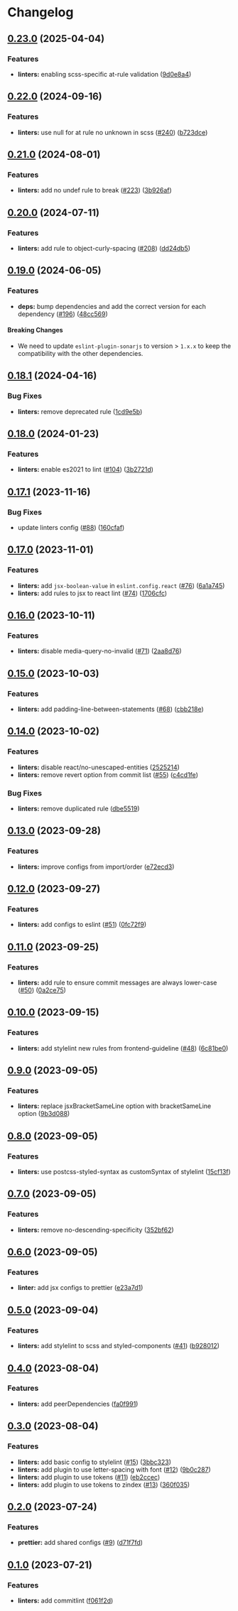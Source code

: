 # Changelog

## [0.23.0](https://github.com/juntossomosmais/time-out-market/compare/linters-v0.22.0...linters-v0.23.0) (2025-04-04)


### Features

* **linters:** enabling scss-specific at-rule validation ([9d0e8a4](https://github.com/juntossomosmais/time-out-market/commit/9d0e8a4ed1a86fae0b867d7883cbbb6639b09d16))

## [0.22.0](https://github.com/juntossomosmais/time-out-market/compare/linters-v0.21.0...linters-v0.22.0) (2024-09-16)


### Features

* **linters:** use null for at rule no unknown in scss ([#240](https://github.com/juntossomosmais/time-out-market/issues/240)) ([b723dce](https://github.com/juntossomosmais/time-out-market/commit/b723dced511f99543e2cb859f63dd0e60c0e3f00))

## [0.21.0](https://github.com/juntossomosmais/time-out-market/compare/linters-v0.20.0...linters-v0.21.0) (2024-08-01)


### Features

* **linters:** add no undef rule to break ([#223](https://github.com/juntossomosmais/time-out-market/issues/223)) ([3b926af](https://github.com/juntossomosmais/time-out-market/commit/3b926afa201305b99be219fdbf8f4a45306ee36c))

## [0.20.0](https://github.com/juntossomosmais/time-out-market/compare/linters-v0.19.0...linters-v0.20.0) (2024-07-11)


### Features

* **linters:** add rule to object-curly-spacing ([#208](https://github.com/juntossomosmais/time-out-market/issues/208)) ([dd24db5](https://github.com/juntossomosmais/time-out-market/commit/dd24db5c8056b1f9bf63208f730061d927a98c8a))

## [0.19.0](https://github.com/juntossomosmais/time-out-market/compare/linters-v0.18.1...linters-v0.19.0) (2024-06-05)


### Features

* **deps:** bump dependencies and add the correct version for each dependency  ([#196](https://github.com/juntossomosmais/time-out-market/issues/196)) ([48cc569](https://github.com/juntossomosmais/time-out-market/commit/48cc569b5c989712cfb2b1b7dafba139895f724f))

#### Breaking Changes

- We need to update `eslint-plugin-sonarjs` to version > `1.x.x` to keep the compatibility with the other dependencies.

## [0.18.1](https://github.com/juntossomosmais/time-out-market/compare/linters-v0.18.0...linters-v0.18.1) (2024-04-16)

### Bug Fixes

* **linters:** remove deprecated rule ([1cd9e5b](https://github.com/juntossomosmais/time-out-market/commit/1cd9e5bf0c4d95d06491be52d8187ea5f07e29cc))

## [0.18.0](https://github.com/juntossomosmais/time-out-market/compare/linters-v0.17.1...linters-v0.18.0) (2024-01-23)


### Features

* **linters:** enable es2021 to lint ([#104](https://github.com/juntossomosmais/time-out-market/issues/104)) ([3b2721d](https://github.com/juntossomosmais/time-out-market/commit/3b2721da34fc7518061b0b79e855a8107ecd47dc))

## [0.17.1](https://github.com/juntossomosmais/time-out-market/compare/linters-v0.17.0...linters-v0.17.1) (2023-11-16)


### Bug Fixes

* update linters config ([#88](https://github.com/juntossomosmais/time-out-market/issues/88)) ([160cfaf](https://github.com/juntossomosmais/time-out-market/commit/160cfaf87baf262b79fca4be0f26ef209522a360))

## [0.17.0](https://github.com/juntossomosmais/time-out-market/compare/linters-v0.16.0...linters-v0.17.0) (2023-11-01)


### Features

* **linters:** add `jsx-boolean-value` in `eslint.config.react` ([#76](https://github.com/juntossomosmais/time-out-market/issues/76)) ([6a1a745](https://github.com/juntossomosmais/time-out-market/commit/6a1a745aee3e9d994d7577d37e8d85ebe06baf8e))
* **linters:** add rules to jsx to react lint ([#74](https://github.com/juntossomosmais/time-out-market/issues/74)) ([1706cfc](https://github.com/juntossomosmais/time-out-market/commit/1706cfc5b4c63f49ff49b7b7395209a3344d0a7c))

## [0.16.0](https://github.com/juntossomosmais/time-out-market/compare/linters-v0.15.0...linters-v0.16.0) (2023-10-11)


### Features

* **linters:** disable media-query-no-invalid ([#71](https://github.com/juntossomosmais/time-out-market/issues/71)) ([2aa8d76](https://github.com/juntossomosmais/time-out-market/commit/2aa8d762ab977001a78d7c03cdd3beb1d50a020e))

## [0.15.0](https://github.com/juntossomosmais/time-out-market/compare/linters-v0.14.0...linters-v0.15.0) (2023-10-03)


### Features

* **linters:** add padding-line-between-statements ([#68](https://github.com/juntossomosmais/time-out-market/issues/68)) ([cbb218e](https://github.com/juntossomosmais/time-out-market/commit/cbb218e7ca03c5e8d79a0845d1df2deac1ba2cdb))

## [0.14.0](https://github.com/juntossomosmais/time-out-market/compare/linters-v0.13.0...linters-v0.14.0) (2023-10-02)


### Features

* **linters:** disable react/no-unescaped-entities ([2525214](https://github.com/juntossomosmais/time-out-market/commit/252521475ecc6bc960447ccdcdfd99b689cb7f4c))
* **linters:** remove revert option from commit list ([#55](https://github.com/juntossomosmais/time-out-market/issues/55)) ([c4cd1fe](https://github.com/juntossomosmais/time-out-market/commit/c4cd1fe415b72813136a113bda0e23894aa69d78))


### Bug Fixes

* **linters:** remove duplicated rule ([dbe5519](https://github.com/juntossomosmais/time-out-market/commit/dbe55191a2617dcb541a05d3828ae5ff7a2066cd))

## [0.13.0](https://github.com/juntossomosmais/time-out-market/compare/linters-v0.12.0...linters-v0.13.0) (2023-09-28)


### Features

* **linters:** improve configs from import/order ([e72ecd3](https://github.com/juntossomosmais/time-out-market/commit/e72ecd3f7c784fe5e32be2733f8da2bf5566ef62))

## [0.12.0](https://github.com/juntossomosmais/time-out-market/compare/linters-v0.11.0...linters-v0.12.0) (2023-09-27)


### Features

* **linters:** add configs to eslint ([#51](https://github.com/juntossomosmais/time-out-market/issues/51)) ([0fc72f9](https://github.com/juntossomosmais/time-out-market/commit/0fc72f97344fc0cf72b7c051261d29952c7b86a7))

## [0.11.0](https://github.com/juntossomosmais/time-out-market/compare/linters-v0.10.0...linters-v0.11.0) (2023-09-25)


### Features

* **linters:** add rule to ensure commit messages are always lower-case ([#50](https://github.com/juntossomosmais/time-out-market/issues/50)) ([0a2ce75](https://github.com/juntossomosmais/time-out-market/commit/0a2ce75bd1300b2217c25e32ca78ec9196c414c6))

## [0.10.0](https://github.com/juntossomosmais/time-out-market/compare/linters-v0.9.0...linters-v0.10.0) (2023-09-15)


### Features

* **linters:** add stylelint new rules from frontend-guideline ([#48](https://github.com/juntossomosmais/time-out-market/issues/48)) ([6c81be0](https://github.com/juntossomosmais/time-out-market/commit/6c81be0b7b048edce89c261ab775066d5eb13010))

## [0.9.0](https://github.com/juntossomosmais/time-out-market/compare/linters-v0.8.0...linters-v0.9.0) (2023-09-05)


### Features

* **linters:** replace jsxBracketSameLine option with bracketSameLine option ([9b3d088](https://github.com/juntossomosmais/time-out-market/commit/9b3d08810b320b5b6b382b046bf34cb13f599801))

## [0.8.0](https://github.com/juntossomosmais/time-out-market/compare/linters-v0.7.0...linters-v0.8.0) (2023-09-05)


### Features

* **linters:** use postcss-styled-syntax as customSyntax of stylelint ([15cf13f](https://github.com/juntossomosmais/time-out-market/commit/15cf13ffaa3f6876064ece71e7d2b8fad666c798))

## [0.7.0](https://github.com/juntossomosmais/time-out-market/compare/linters-v0.6.0...linters-v0.7.0) (2023-09-05)


### Features

* **linters:** remove no-descending-specificity ([352bf62](https://github.com/juntossomosmais/time-out-market/commit/352bf628b8cef7a8b2d80575fea659c72a3fd6a0))

## [0.6.0](https://github.com/juntossomosmais/time-out-market/compare/linters-v0.5.0...linters-v0.6.0) (2023-09-05)


### Features

* **linter:** add jsx configs to prettier ([e23a7d1](https://github.com/juntossomosmais/time-out-market/commit/e23a7d1b95045eda04746d2db30839ff99205937))

## [0.5.0](https://github.com/juntossomosmais/time-out-market/compare/linters-v0.4.0...linters-v0.5.0) (2023-09-04)


### Features

* **linters:** add stylelint to scss and styled-components ([#41](https://github.com/juntossomosmais/time-out-market/issues/41)) ([b928012](https://github.com/juntossomosmais/time-out-market/commit/b9280122551733a23229cb6536dbf16694ce49e6))

## [0.4.0](https://github.com/juntossomosmais/time-out-market/compare/linters-v0.3.0...linters-v0.4.0) (2023-08-04)


### Features

* **linters:** add peerDependencies ([fa0f991](https://github.com/juntossomosmais/time-out-market/commit/fa0f99158623d2e864fd5260bcbfa8e29eb8ed39))

## [0.3.0](https://github.com/juntossomosmais/time-out-market/compare/linters-v0.2.0...linters-v0.3.0) (2023-08-04)


### Features

* **linters:** add basic config to stylelint ([#15](https://github.com/juntossomosmais/time-out-market/issues/15)) ([3bbc323](https://github.com/juntossomosmais/time-out-market/commit/3bbc323cceb3a4006a61926dadcc8b1935dc0549))
* **linters:** add plugin to use letter-spacing with font ([#12](https://github.com/juntossomosmais/time-out-market/issues/12)) ([9b0c287](https://github.com/juntossomosmais/time-out-market/commit/9b0c28782e052ac61fa875b67452dcc43792e974))
* **linters:** add plugin to use tokens  ([#11](https://github.com/juntossomosmais/time-out-market/issues/11)) ([eb2ccec](https://github.com/juntossomosmais/time-out-market/commit/eb2ccec8a8697d55a4efe19b62383cccfcc002ac))
* **linters:** add plugin to use tokens to zindex ([#13](https://github.com/juntossomosmais/time-out-market/issues/13)) ([360f035](https://github.com/juntossomosmais/time-out-market/commit/360f035831fcf6353a9a1d17bc7aab2afcd3169e))


## [0.2.0](https://github.com/juntossomosmais/time-out-market/compare/linters-v0.1.0...linters-v0.2.0) (2023-07-24)


### Features

* **prettier:** add shared configs ([#9](https://github.com/juntossomosmais/time-out-market/issues/9)) ([d71f7fd](https://github.com/juntossomosmais/time-out-market/commit/d71f7fd42ed65c9ebd9676923fece57a5b4fee17))

## [0.1.0](https://github.com/juntossomosmais/time-out-market/compare/linters-v1.0.0...linters-v1.1.0) (2023-07-21)


### Features

* **linters:** add commitlint ([f061f2d](https://github.com/juntossomosmais/time-out-market/commit/f061f2d07dadab68e563b53975b91d2b99f2e8d6))
